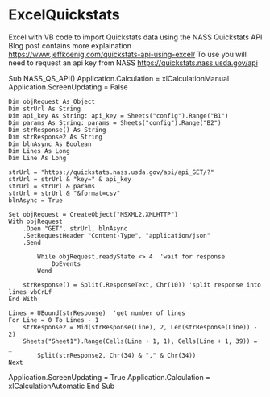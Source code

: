 # ExcelQuickstats
Excel with VB code to import Quickstats data using the NASS Quickstats API
Blog post contains more explaination https://www.jeffkoenig.com/quickstats-api-using-excel/
To use you will need to request an api key from NASS https://quickstats.nass.usda.gov/api

Sub NASS_QS_API()
Application.Calculation = xlCalculationManual
Application.ScreenUpdating = False

    Dim objRequest As Object
    Dim strUrl As String
    Dim api_key As String: api_key = Sheets("config").Range("B1")
    Dim params As String: params = Sheets("config").Range("B2")
    Dim strResponse() As String
    Dim strResponse2 As String
    Dim blnAsync As Boolean
    Dim Lines As Long
    Dim Line As Long
    
    strUrl = "https://quickstats.nass.usda.gov/api/api_GET/?"
    strUrl = strUrl & "key=" & api_key
    strUrl = strUrl & params
    strUrl = strUrl & "&format=csv"
    blnAsync = True

    Set objRequest = CreateObject("MSXML2.XMLHTTP")
    With objRequest
        .Open "GET", strUrl, blnAsync
        .SetRequestHeader "Content-Type", "application/json"
        .Send
        
            While objRequest.readyState <> 4  'wait for response
                DoEvents
            Wend
        
        strResponse() = Split(.ResponseText, Chr(10)) 'split response into lines vbCrLf
    End With
   
    Lines = UBound(strResponse)  'get number of lines
    For Line = 0 To Lines - 1
        strResponse2 = Mid(strResponse(Line), 2, Len(strResponse(Line)) - 2)
        Sheets("Sheet1").Range(Cells(Line + 1, 1), Cells(Line + 1, 39)) = _
            Split(strResponse2, Chr(34) & "," & Chr(34))
    Next
   
Application.ScreenUpdating = True
Application.Calculation = xlCalculationAutomatic
End Sub

